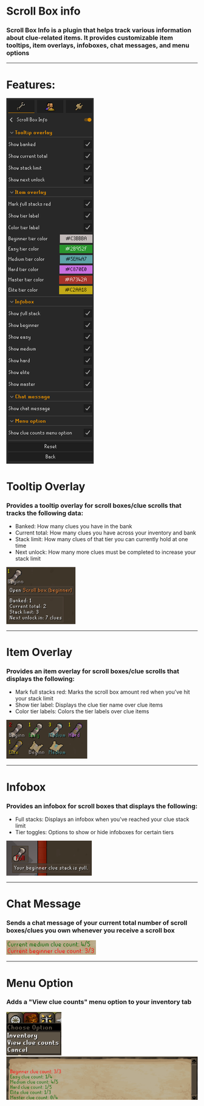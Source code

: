 # Scroll Box info

### **Scroll Box Info** is a plugin that helps track various information about clue-related items. It provides customizable item tooltips, item overlays, infoboxes, chat messages, and menu options
<hr/>

# **Features:**

![Screenshot](settings.png)

# **Tooltip Overlay**

### Provides a tooltip overlay for scroll boxes/clue scrolls that tracks the following data:
- Banked: How many clues you have in the bank
- Current total: How many clues you have across your inventory and bank
- Stack limit: How many clues of that tier you can currently hold at one time
- Next unlock: How many more clues must be completed to increase your stack limit

![Screenshot](tooltip-overlay.png)
<hr/>

# **Item Overlay**

### Provides an item overlay for scroll boxes/clue scrolls that displays the following:
- Mark full stacks red: Marks the scroll box amount red when you’ve hit your stack limit
- Show tier label: Displays the clue tier name over clue items
- Color tier labels: Colors the tier labels over clue items

![Screenshot](colored-tier-labels.png)
<hr/>

# **Infobox**


### Provides an infobox for scroll boxes that displays the following:
- Full stacks: Displays an infobox when you've reached your clue stack limit
- Tier toggles: Options to show or hide infoboxes for certain tiers

![Screenshot](infobox.png)
<hr/>

# **Chat Message**

### Sends a chat message of your current total number of scroll boxes/clues you own whenever you receive a scroll box

![Screenshot](scroll-box-chat-message.png)
<hr/>

# **Menu Option**

### Adds a "View clue counts" menu option to your inventory tab

![Screenshot](menu-option.png)
![Screenshot](clue-counts-chat-message.png)
